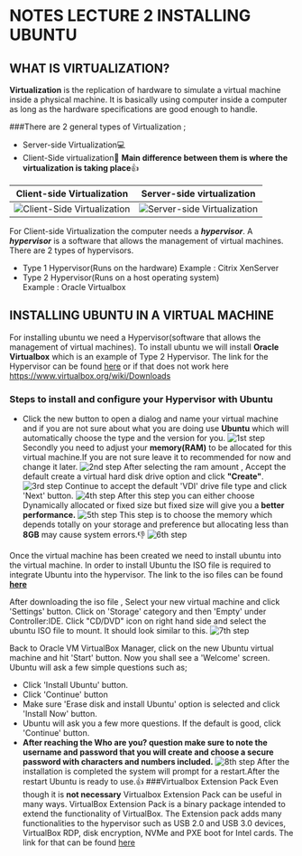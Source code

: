 # NOTES LECTURE 2 INSTALLING UBUNTU
## WHAT IS VIRTUALIZATION?
**Virtualization** is the replication of hardware to simulate a virtual machine inside a physical machine. It is basically using computer inside a computer as long as the hardware specifications are good enough to handle.

###There are 2 general types of Virtualization ;
* Server-side Virtualization:computer:
* Client-Side virtualization:man:
**Main difference between them is where the virtualization is taking place**:+1:

Client-side Virtualization | Server-side virtualization
---|---|
|![Client-Side Virtualization](https://rb.gy/rlb6ms)|![Server-side Virtualization](https://rb.gy/bgadpi)|

For Client-side Virtualization the computer needs a ***hypervisor***.
A ***hypervisor*** is a software that allows the management of virtual machines.
There are 2 types of hypervisors.
* Type 1 Hypervisor(Runs on the hardware)
  Example : Citrix XenServer
* Type 2 Hypervisor(Runs on a host operating system)  
  Example : Oracle Virtualbox
## INSTALLING UBUNTU IN A VIRTUAL MACHINE
For installing ubuntu we need a Hypervisor(software that allows the management of virtual machines).
To install ubuntu we will install **Oracle Virtualbox** which is an example of Type 2 Hypervisor.
The link for the Hypervisor can be found [here](https://www.virtualbox.org/wiki/Downloads) or if that does not work here https://www.virtualbox.org/wiki/Downloads

### Steps to install and configure your Hypervisor with Ubuntu
* Click the new button to open a dialog and name your virtual machine and if you are not sure about what you are doing use **Ubuntu** which will automatically choose the type and the version for you.
![1st step](https://brb.nci.nih.gov/seqtools/images/ubuntu/image005.png)
Secondly you need to adjust your **memory(RAM)** to be allocated for this virtual machine.If you are not sure leave it to recommended for now and change it later.
![2nd step](https://brb.nci.nih.gov/seqtools/images/ubuntu/image007.png)
After selecting the ram amount , Accept the default create a virtual hard disk drive option and click **"Create"**.
![3rd step](https://brb.nci.nih.gov/seqtools/images/ubuntu/createVM.png)
Continue to accept the default 'VDI' drive file type and click 'Next' button.
![4th step](https://brb.nci.nih.gov/seqtools/images/ubuntu/image009.png)
After this step you can either choose Dynamically allocated or fixed size but fixed size will give you a **better performance.**
![5th step](https://brb.nci.nih.gov/seqtools/images/ubuntu/image010.png)
This step is to choose the memory which depends totally on your storage and preference but allocating less than **8GB** may cause system errors.:-1:
![6th step](https://brb.nci.nih.gov/seqtools/images/ubuntu/image011.png)


Once the virtual machine has been created we need to install ubuntu into the virtual machine. In order to install Ubuntu the ISO file is required to integrate Ubuntu into the hypervisor. 
The link to the iso files can be found **[here](https://ubuntu.com/download/desktop)**

After downloading the iso file , Select your new virtual machine and click 'Settings' button. Click on 'Storage' category and then 'Empty' under Controller:IDE. Click "CD/DVD" icon on right hand side and select the ubuntu ISO file to mount. It should look similar to this.
![7th step](https://brb.nci.nih.gov/seqtools/images/ubuntu/image017.png)

Back to Oracle VM VirtualBox Manager, click on the new Ubuntu virtual machine and hit 'Start' button. Now you shall see a 'Welcome' screen. Ubuntu will ask a few simple questions such as;
* Click 'Install Ubuntu' button.
* Click 'Continue' button
* Make sure 'Erase disk and install Ubuntu' option is selected and click 'Install Now' button.
* Ubuntu will ask you a few more questions. If the default is good, click 'Continue' button.
* **After reaching the Who are you? question make sure to note the username and password that you will create and choose a secure password with characters and numbers included.**
![8th step](https://brb.nci.nih.gov/seqtools/images/ubuntu/image030.png)
After the installation is completed the system will prompt for a restart.After the restart Ubuntu is ready to use.:+1:
###Virtualbox Extension Pack
Even though it is **not necessary** Virtualbox Extension Pack can be useful in many ways.
VirtualBox Extension Pack is a binary package intended to extend the functionality of VirtualBox. The Extension pack adds many functionalities to the hypervisor  such as USB 2.0 and USB 3.0 devices, VirtualBox RDP, disk encryption, NVMe and PXE boot for Intel cards.
The link for that can be found [here](https://www.virtualbox.org/wiki/Downloads)